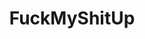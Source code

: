 ---
title: FuckMyShitUp
crosslinks:
- trashy
- Polska
- mallninjashit
- Fiveheads
- OldSchoolCool
- WTF
- gifs
---